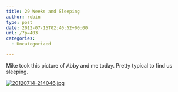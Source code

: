 ```yaml
---
title: 29 Weeks and Sleeping
author: robin
type: post
date: 2012-07-15T02:40:52+00:00
url: /?p=403
categories:
  - Uncategorized

---
```

Mike took this picture of Abby and me today. Pretty typical to find us sleeping. 

[<img src="http://robinandmike.com/wp-content/uploads/2012/07/20120714-214046.jpg" alt="20120714-214046.jpg" class="alignnone size-full" />][1]

 [1]: http://robinandmike.com/wp-content/uploads/2012/07/20120714-214046.jpg